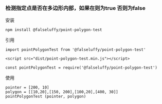 ###  检测指定点是否在多边形内部，如果在则为true 否则为false

安装 
```
npm install @falseluffy/point-polygon-test
```

引用
```
import pointPolygonTest from '@falseluffy/point-polygon-test'

<script src="dist/point-polygon-test.min.js"></script>

const pointPolygonTest = require('@falseluffy/point-polygon-test')
```

使用
```
pointer = [200, 10]
polygon = [[10,20],[150, 200],[100,20],[400, 30]]
pointPolygonTest (pointer, polygon)
```
